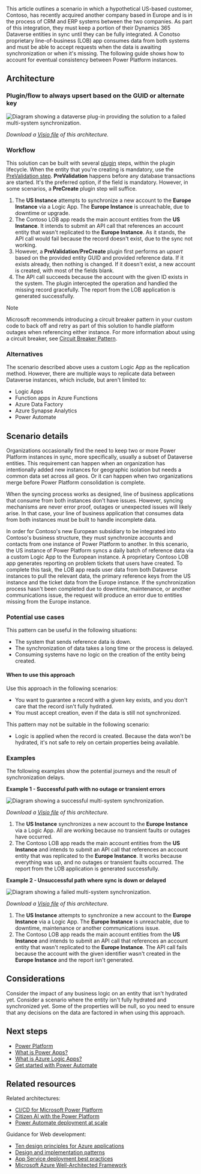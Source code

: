 This article outlines a scenario in which a hypothetical US-based customer, Contoso, has recently acquired another company based in Europe and is in the process of CRM and ERP systems between the two companies.  As part of this integration, they must keep a portion of their Dynamics 365 Dataverse entities in sync until they can be fully integrated.  A Conotso proprietary line-of-business (LOB) app consumes data from both systems and must be able to accept requests when the data is awaiting synchronization or when it's missing. The following guide shows how to account for eventual consistency between Power Platform instances.

## Architecture

### Plugin/flow to always upsert based on the GUID or alternate key

![Diagram showing a dataverse plug-in providing the solution to a failed multi-system synchronization.](./_images/solution.png)

*Download a [Visio file](https://arch-center.azureedge.net/solution.vsdx) of this architecture.*

### Workflow

This solution can be built with several [plugin](/power-apps/developer/data-platform/plug-ins) steps, within the plugin lifecycle. When the entity that you're creating is mandatory, use the [PreValidation step](/power-apps/developer/data-platform/event-framework#event-execution-pipeline). **PreValidation** happens before any database transactions are started. It's the preferred option, if the field is mandatory. However, in some scenarios, a **PreCreate** plugin step will suffice.

1. The **US Instance** attempts to synchronize a new account to the **Europe Instance** via a Logic App. The **Europe Instance** is unreachable, due to downtime or upgrade.
2. The Contoso LOB app reads the main account entities from the **US Instance**. It intends to submit an API call that references an account entity that wasn't replicated to the **Europe Instance**. As it stands, the API call would fail because the record doesn't exist, due to the sync not working.
3. However, a **PreValidation**/**PreCreate** plugin first performs an _upsert_ based on the provided entity GUID and provided reference data. If it exists already, then nothing is changed. If it doesn't exist, a new account is created, with most of the fields blank.
4. The API call succeeds because the account with the given ID exists in the system. The plugin intercepted the operation and handled the missing record gracefully. The report from the LOB application is generated successfully.

>[!NOTE]
> Microsoft recommends introducing a circuit breaker pattern in your custom code to back off and retry as part of this solution to handle platform outages when referencing either instance. For more information about using a circuit breaker, see [Circuit Breaker Pattern](/azure/architecture/patterns/circuit-breaker).

### Alternatives

The scenario described above uses a custom Logic App as the replication method. However, there are multiple ways to replicate data between Dataverse instances, which include, but aren't limited to:

- Logic Apps
- Function apps in Azure Functions
- Azure Data Factory
- Azure Synapse Analytics
- Power Automate

## Scenario details

Organizations occasionally find the need to keep two or more Power Platform instances in sync, more specifically, usually a subset of Dataverse entities. This requirement can happen when an organization has intentionally added new instances for geographic isolation but needs a common data set across all geos. Or it can happen when two organizations merge before Power Platform consolidation is complete.

When the syncing process works as designed, line of business applications that consume from both instances don't have issues. However, syncing mechanisms are never error proof, outages or unexpected issues will likely arise. In that case, your line of business application that consumes data from both instances must be built to handle incomplete data.

In order for Contoso's new European subsidiary to be integrated into Contoso's business structure, they must synchronize accounts and contacts from one instance of Power Platform to another. In this scenario, the US instance of Power Platform syncs a daily batch of reference data via a custom Logic App to the European instance. A proprietary Contoso LOB app generates reporting on problem tickets that users have created. To complete this task, the LOB app reads user data from both Dataverse instances to pull the relevant data, the primary reference keys from the US instance and the ticket data from the Europe instance. If the synchronization process hasn't been completed due to downtime, maintenance, or another communications issue, the request will produce an error due to entities missing from the Europe instance.

### Potential use cases

This pattern can be useful in the following situations:

- The system that sends reference data is down.
- The synchronization of data takes a long time or the process is delayed.
- Consuming systems have no logic on the creation of the entity being created.

#### When to use this approach

Use this approach in the following scenarios:

- You want to guarantee a record with a given key exists, and you don't care that the record isn't fully hydrated.
- You must accept creation, even if the data is still not synchronized.

This pattern may not be suitable in the following scenario:

- Logic is applied when the record is created. Because the data won't be hydrated, it's not safe to rely on certain properties being available.

### Examples

The following examples show the potential journeys and the result of synchronization delays.

**Example 1 - Successful path with no outage or transient errors**

![Diagram showing a successful multi-system synchronization.](./_images/data-dependent-example.png)

*Download a [Visio file](https://arch-center.azureedge.net/data-dependent-example.vsdx) of this architecture.*

1. The **US Instance** synchronizes a new account to the **Europe Instance** via a Logic App. All are working because no transient faults or outages have occurred.
2. The Contoso LOB app reads the main account entities from the **US Instance** and intends to submit an API call that references an account entity that was replicated to the **Europe Instance**. It works because everything was up, and no outages or transient faults occurred. The report from the LOB application is generated successfully.

**Example 2 - Unsuccessful path where sync is down or delayed**

![Diagram showing a failed multi-system synchronization.](./_images/data-dependent-example-fails.png)

*Download a [Visio file](https://arch-center.azureedge.net/data-dependent-example-fails.vsdx) of this architecture.*

1. The **US Instance** attempts to synchronize a new account to the **Europe Instance** via a Logic App. The **Europe Instance** is unreachable, due to downtime, maintenance or another communications issue.
2. The Contoso LOB app reads the main account entities from the **US Instance** and intends to submit an API call that references an account entity that wasn't replicated to the **Europe Instance**. The API call fails because the account with the given identifier wasn't created in the **Europe Instance** and the report isn't generated.

## Considerations

Consider the impact of any business logic on an entity that isn't hydrated yet. Consider a scenario where the entity isn't fully hydrated and synchronized yet. Some of the properties will be null, so you need to ensure that any decisions on the data are factored in when using this approach.

## Next steps

- [Power Platform](/power-platform)
- [What is Power Apps?](/powerapps/powerapps-overview)
- [What is Azure Logic Apps?](/azure/logic-apps)
- [Get started with Power Automate](/power-automate/getting-started)

## Related resources

Related architectures:

- [CI/CD for Microsoft Power Platform](/azure/architecture/solution-ideas/articles/azure-devops-continuous-integration-for-power-platform)
- [Citizen AI with the Power Platform](/azure/architecture/example-scenario/ai/citizen-ai-power-platform)
- [Power Automate deployment at scale](/azure/architecture/example-scenario/power-automate/power-automate)

Guidance for Web development:

- [Ten design principles for Azure applications](/azure/architecture/guide/design-principles)
- [Design and implementation patterns](/azure/architecture/patterns/category/design-implementation)
- [App Service deployment best practices](/azure/app-service/deploy-best-practices?toc=/azure/architecture/toc.json&bc=/azure/architecture/_bread/toc.json) 
- [Microsoft Azure Well-Architected Framework](/azure/architecture/framework)

